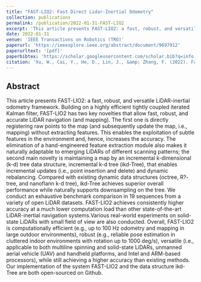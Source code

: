 ```yaml
---
title: "FAST-LIO2: Fast Direct Lidar-Inertial Odometry"
collection: publications
permalink: /publication/2022-01-31-FAST-LIO2
excerpt: 'This article presents FAST-LIO2: a fast, robust, and versatile LiDAR-inertial odometry framework. Building on a highly efficient tightly coupled ...'
date: 2022-01-31
venue: 'IEEE Transactions on Robotics (TRO)'
paperurl: 'https://ieeexplore.ieee.org/abstract/document/9697912'
paperurltext: '[pdf]'
paperbibtex: 'https://scholar.googleusercontent.com/scholar.bib?q=info:8zeOJmTTn5cJ:scholar.google.com/&amp;output=citation&amp;scisdr=Cm3pnLgeELeo6o2UUik:AGlGAw8AAAAAZHCRSinFWegK-ZjV-NMPJMPgtdU&amp;scisig=AGlGAw8AAAAAZHCRSkLKAn_p2MmN_VfjpKk8Hko&amp;scisf=4&amp;ct=citation&amp;cd=-1'
citation: 'Xu, W., Cai, Y., He, D., Lin, J., &amp; Zhang, F. (2022). Fast-lio2: Fast direct lidar-inertial odometry. <i>IEEE Transactions on Robotics</i>, 38(4), 2053-2073.'
---
```

## Abstract

This article presents FAST-LIO2: a fast, robust, and versatile LiDAR-inertial odometry framework. Building on a highly efficient tightly coupled iterated Kalman filter, FAST-LIO2 has two key novelties that allow fast, robust, and accurate LiDAR navigation (and mapping). The first one is directly registering raw points to the map (and subsequently update the map, i.e., mapping) without extracting features. This enables the exploitation of subtle features in the environment and, hence, increases the accuracy. The elimination of a hand-engineered feature extraction module also makes it naturally adaptable to emerging LiDARs of different scanning patterns; the second main novelty is maintaining a map by an incremental k-dimensional (k-d) tree data structure, incremental k-d tree (ikd-Tree), that enables incremental updates (i.e., point insertion and delete) and dynamic rebalancing. Compared with existing dynamic data structures (octree, R?- tree, and nanoflann k-d tree), ikd-Tree achieves superior overall performance while naturally supports downsampling on the tree. We conduct an exhaustive benchmark comparison in 19 sequences from a variety of open LiDAR datasets. FAST-LIO2 achieves consistently higher accuracy at a much lower computation load than other state-of-the-art LiDAR-inertial navigation systems.Various real-world experiments on solid-state LiDARs with small field of view are also conducted. Overall, FAST-LIO2 is computationally efficient (e.g., up to 100 Hz odometry and mapping in large outdoor environments), robust (e.g., reliable pose estimation in cluttered indoor environments with rotation up to 1000 deg/s), versatile (i.e., applicable to both multiline spinning and solid-state LiDARs, unmanned aerial vehicle (UAV) and handheld platforms, and Intel and ARM-based processors), while still achieving a higher accuracy than existing methods. Our implementation of the system FAST-LIO2 and the data structure ikd-Tree are both open-sourced on Github.
